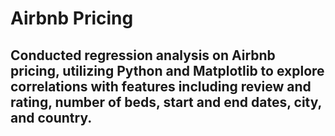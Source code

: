 # Airbnb Pricing
## Conducted regression analysis on Airbnb pricing, utilizing Python and Matplotlib to explore correlations with features including review and rating, number of beds, start and end dates, city, and country.
